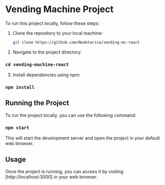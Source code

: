 # Vending Machine Project

To run this project locally, follow these steps:

1. Clone the repository to your local machine:
   ```bash
   git clone https://github.com/Nooktarisa/vending-mc-react

2. Navigate to the project directory:
### `cd vending-machine-react`

3. Install dependencies using npm:
### `npm install`

## Running the Project

To run the project locally, you can use the following command:
### `npm start`
This will start the development server and open the project in your default web browser.

## Usage
Once the project is running, you can access it by visiting [http://localhost:3000] in your web browser.